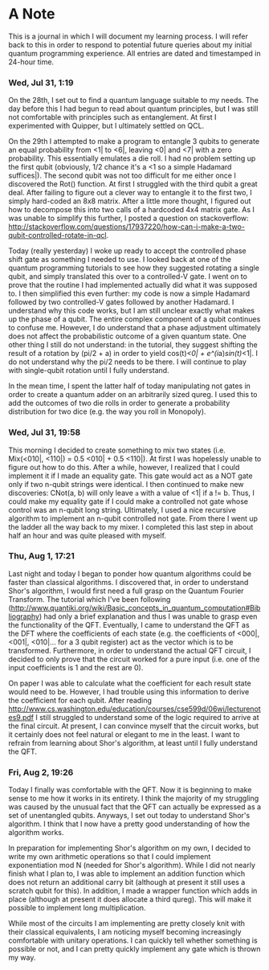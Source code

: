 # A Note

This is a journal in which I will document my learning process. I will refer back to this in order to respond to potential future queries about my initial quantum programming experience. All entries are dated and timestamped in 24-hour time.

### Wed, Jul 31, 1:19

On the 28th, I set out to find a quantum language suitable to my needs. The day before this I had begun to read about quantum principles, but I was still not comfortable with principles such as entanglement. At first I experimented with Quipper, but I ultimately settled on QCL.

On the 29th I attempted to make a program to entangle 3 qubits to generate an equal probability from <1| to <6|, leaving <0| and <7| with a zero probability. This essentially emulates a die roll. I had no problem setting up the first qubit (obviously, 1/2 chance it's a <1 so a simple Hadamard suffices|). The second qubit was not too difficult for me either once I discovered the Rot() function. At first I struggled with the third qubit a great deal. After failing to figure out a clever way to entangle it to the first two, I simply hard-coded an 8x8 matrix. After a little more thought, I figured out how to decompose this into two calls of a hardcoded 4x4 matrix gate. As I was unable to simplify this further, I posted a question on stackoverflow: http://stackoverflow.com/questions/17937220/how-can-i-make-a-two-qubit-controlled-rotate-in-qcl.

Today (really yesterday) I woke up ready to accept the controlled phase shift gate as something I needed to use. I looked back at one of the quantum programming tutorials to see how they suggested rotating a single qubit, and simply translated this over to a controlled-V gate. I went on to prove that the routine I had implemented actually did what it was supposed to. I then simplified this even further: my code is now a simple Hadamard followed by two controlled-V gates followed by another Hadamard. I understand why this code works, but I am still unclear exactly what makes up the phase of a qubit. The entire complex component of a qubit continues to confuse me. However, I do understand that a phase adjustment ultimately does not affect the probabilistic outcome of a given quantum state. One other thing I still do not understand: in the tutorial, they suggest shifting the result of a rotation by (pi/2 + a) in order to yield cos(t)*<0| + e^(i*a)*sin(t)*<1|. I do not understand why the pi/2 needs to be there. I will continue to play with single-qubit rotation until I fully understand.

In the mean time, I spent the latter half of today manipulating not gates in order to create a quantum adder on an arbitrarily sized qureg. I used this to add the outcomes of two die rolls in order to generate a probability distribution for two dice (e.g. the way you roll in Monopoly).

### Wed, Jul 31, 19:58

This morning I decided to create something to mix two states (i.e. Mix(<010|, <110|) = 0.5 <010| + 0.5 <110|). At first I was hopelessly unable to figure out how to do this. After a while, however, I realized that I could implement it if I made an equality gate. This gate would act as a NOT gate only if two n-qubit strings were identical. I then continued to make new discoveries: CNot(a, b) will only leave `a` with a value of <1| if a != b. Thus, I could make my equality gate if I could make a controlled not gate whose control was an n-qubit long string. Ultimately, I used a nice recursive algorithm to implement an n-qubit controlled not gate. From there I went up the ladder all the way back to my mixer. I completed this last step in about half an hour and was quite pleased with myself.

### Thu, Aug 1, 17:21

Last night and today I began to ponder how quantum algorithms could be faster than classical algorithms. I discovered that, in order to understand Shor's algorithm, I would first need a full grasp on the Quantum Fourier Transform. The tutorial which I've been following (http://www.quantiki.org/wiki/Basic_concepts_in_quantum_computation#Bibliography) had only a brief explanation and thus I was unable to grasp even the functionality of the QFT. Eventually, I came to understand the QFT as the DFT where the coefficients of each state (e.g. the coefficients of <000|, <001|, <010|… for a 3 qubit register) act as the vector which is to be transformed. Furthermore, in order to understand the actual QFT circuit, I decided to only prove that the circuit worked for a pure input (i.e. one of the input coefficients is 1 and the rest are 0).

On paper I was able to calculate what the coefficient for each result state would need to be. However, I had trouble using this information to derive the coefficient for each qubit. After reading http://www.cs.washington.edu/education/courses/cse599d/06wi/lecturenotes9.pdf I still struggled to understand some of the logic required to arrive at the final circuit. At present, I can convince myself that the circuit works, but it certainly does not feel natural or elegant to me in the least. I want to refrain from learning about Shor's algorithm, at least until I fully understand the QFT.

### Fri, Aug 2, 19:26

Today I finally was comfortable with the QFT. Now it is beginning to make sense to me how it works in its entirety. I think the majority of my struggling was caused by the unusual fact that the QFT can actually be expressed as a set of unentangled qubits. Anyways, I set out today to understand Shor's algorithm. I think that I now have a pretty good understanding of how the algorithm works.

In preparation for implementing Shor's algorithm on my own, I decided to write my own arithmetic operations so that I could implement exponentiation mod N (needed for Shor's algorithm). While I did not nearly finish what I plan to, I was able to implement an addition function which does not return an additional carry bit (although at present it still uses a scratch qubit for this). In addition, I made a wrapper function which adds in place (although at present it does allocate a third qureg). This will make it possible to implement long multiplication.

While most of the circuits I am implementing are pretty closely knit with their classical equivalents, I am noticing myself becoming increasingly comfortable with unitary operations. I can quickly tell whether something is possible or not, and I can pretty quickly implement any gate which is thrown my way.
